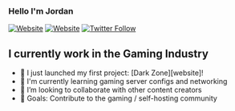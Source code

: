 ###  Hello I'm Jordan

[![Website](https://img.shields.io/website?label=ProjectDarkZone.com&style=for-the-badge&url=https%3A%2F%2Fcodestackr.com)](https://projectdarkzone.com)
[![Website](https://img.shields.io/website?label=JustJordan.co.uk&style=for-the-badge&url=https%3A%2F%2Fcodestackr.com)](https://justjordan.co.uk)
[![Twitter Follow](https://img.shields.io/twitter/follow/justbejordan?color=1DA1F2&logo=twitter&style=for-the-badge)](https://twitter.com/intent/follow?justbejordan)

## I currently work in the Gaming Industry

- 🚀 I just launched my first project: [Dark Zone][website]!
- 🔧 I'm currently learning gaming server configs and networking
- 👯 I’m looking to collaborate with other content creators
- 🤯 Goals: Contribute to the gaming / self-hosting community
